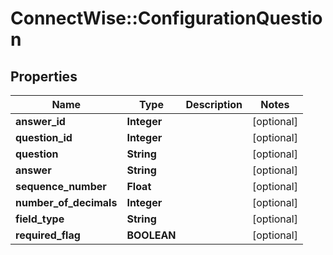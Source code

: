 # ConnectWise::ConfigurationQuestion

## Properties
Name | Type | Description | Notes
------------ | ------------- | ------------- | -------------
**answer_id** | **Integer** |  | [optional] 
**question_id** | **Integer** |  | [optional] 
**question** | **String** |  | [optional] 
**answer** | **String** |  | [optional] 
**sequence_number** | **Float** |  | [optional] 
**number_of_decimals** | **Integer** |  | [optional] 
**field_type** | **String** |  | [optional] 
**required_flag** | **BOOLEAN** |  | [optional] 


